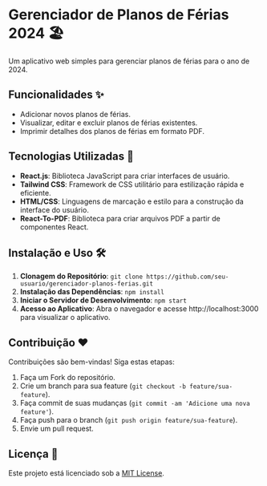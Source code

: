 # Gerenciador de Planos de Férias 2024 🏖️

Um aplicativo web simples para gerenciar planos de férias para o ano de 2024.

## Funcionalidades ✨

- Adicionar novos planos de férias.
- Visualizar, editar e excluir planos de férias existentes.
- Imprimir detalhes dos planos de férias em formato PDF.

## Tecnologias Utilizadas 🚀

- **React.js**: Biblioteca JavaScript para criar interfaces de usuário.
- **Tailwind CSS**: Framework de CSS utilitário para estilização rápida e eficiente.
- **HTML/CSS**: Linguagens de marcação e estilo para a construção da interface do usuário.
- **React-To-PDF**: Biblioteca para criar arquivos PDF a partir de componentes React.

## Instalação e Uso 🛠️

1. **Clonagem do Repositório**: `git clone https://github.com/seu-usuario/gerenciador-planos-ferias.git`
2. **Instalação das Dependências**: `npm install`
3. **Iniciar o Servidor de Desenvolvimento**: `npm start`
4. **Acesso ao Aplicativo**: Abra o navegador e acesse http://localhost:3000 para visualizar o aplicativo.

## Contribuição ❤️

Contribuições são bem-vindas! Siga estas etapas:

1. Faça um Fork do repositório.
2. Crie um branch para sua feature (`git checkout -b feature/sua-feature`).
3. Faça commit de suas mudanças (`git commit -am 'Adicione uma nova feature'`).
4. Faça push para o branch (`git push origin feature/sua-feature`).
5. Envie um pull request.

## Licença 📝

Este projeto está licenciado sob a [MIT License](https://opensource.org/licenses/MIT).
